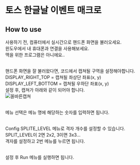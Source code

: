 # 토스 한글날 이벤트 매크로
## How to use
사용하기 전, 컴퓨터에서 실시간으로 핸드폰 화면을 불러오세요.<br>
윈도우에서 내 휴대폰과 연결을 사용해보세요.<br>
맥을 위한 프로그램은 아니에요..<br><br>

핸드폰 화면을 잘 불러왔다면, 코드에서 캡쳐될 구역을 설정해야합니다.<br>
DISPLAY_RIGHT_TOP = 캡쳐될 좌상단 좌표(x, y)<br>
DISPLAY_LEFT_BOTTOM = 캡쳐될 우하단 좌표(x, y)<br>
설정 후, 캡쳐가 아래와 같이 되어야 합니다.<br>
![올바른캡쳐]()<br><br>

메뉴 선택은 메뉴 명에 해당하는 숫자를 입력하면 됩니다.<br><br>

Config SPLITE_LEVEL 메뉴로 격자 개수를 설정할 수 있습니다.<br>
SPLIT_LEVEL이 2면 2x2, 3이면 3x3...<br>
격자를 설정하고 2번 메뉴를 누르면 됩니다.<br><br>

설정 후 Run 메뉴를 실행하면 됩니다.<br>